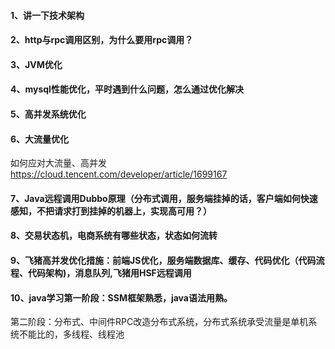#### 1、讲一下技术架构

#### 2、http与rpc调用区别，为什么要用rpc调用？

#### 3、JVM优化

#### 4、mysql性能优化，平时遇到什么问题，怎么通过优化解决

#### 5、高并发系统优化

#### 6、大流量优化

如何应对大流量、高并发 https://cloud.tencent.com/developer/article/1699167

#### 7、Java远程调用Dubbo原理（分布式调用，服务端挂掉的话，客户端如何快速感知，不把请求打到挂掉的机器上，实现高可用？）

#### 8、交易状态机，电商系统有哪些状态，状态如何流转

#### 9、飞猪高并发优化措施：前端JS优化，服务端数据库、缓存、代码优化（代码流程、代码架构)，消息队列,飞猪用HSF远程调用

#### 10、java学习第一阶段：SSM框架熟悉，java语法用熟。

​    第二阶段：分布式、中间件RPC改造分布式系统，分布式系统承受流量是单机系统不能比的，多线程、线程池